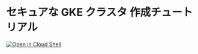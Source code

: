 # セキュアな GKE クラスタ 作成チュートリアル

[![Open in Cloud Shell](https://gstatic.com/cloudssh/images/open-btn.png)](https://console.cloud.google.com/home/dashboard?cloudshell_git_repo=https://github.com/pottava/secured-gke-tutorial&cloudshell_tutorial=tutorial.md)
